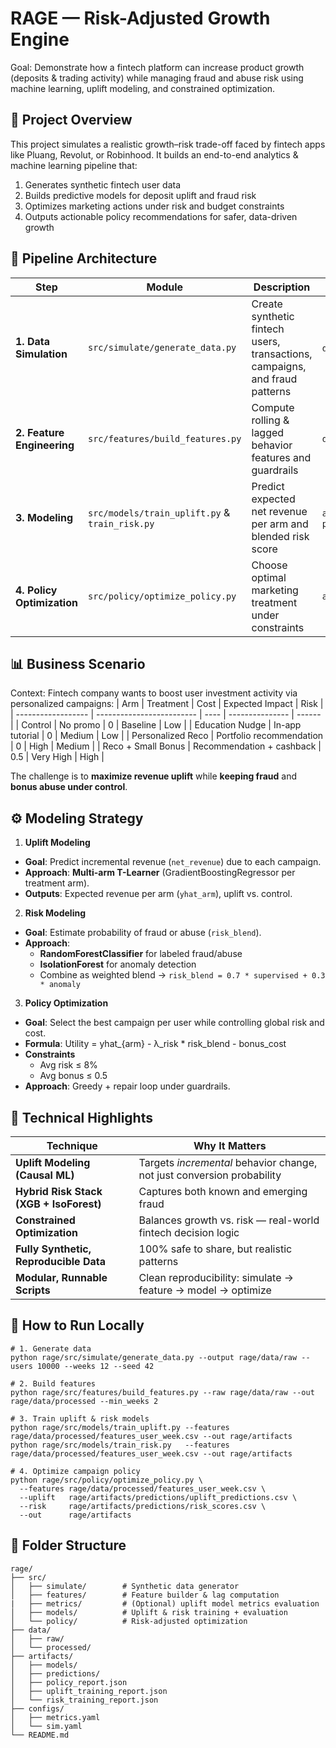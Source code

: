 # RAGE — Risk-Adjusted Growth Engine

Goal: Demonstrate how a fintech platform can increase product growth (deposits & trading activity) while managing fraud and abuse risk using machine learning, uplift modeling, and constrained optimization.

## 🚀 Project Overview

This project simulates a realistic growth–risk trade-off faced by fintech apps like Pluang, Revolut, or Robinhood.
It builds an end-to-end analytics & machine learning pipeline that:

1. Generates synthetic fintech user data
2. Builds predictive models for deposit uplift and fraud risk
3. Optimizes marketing actions under risk and budget constraints
4. Outputs actionable policy recommendations for safer, data-driven growth

## 🧩 Pipeline Architecture

| Step                       | Module                                         | Description                                                                 | Deliverables                                  |
| -------------------------- | ---------------------------------------------- | --------------------------------------------------------------------------- | --------------------------------------------- |
| **1. Data Simulation**     | `src/simulate/generate_data.py`                | Create synthetic fintech users, transactions, campaigns, and fraud patterns | `data/raw/` CSVs                              |
| **2. Feature Engineering** | `src/features/build_features.py`               | Compute rolling & lagged behavior features and guardrails                   | `data/processed/features_user_week.csv`       |
| **3. Modeling**            | `src/models/train_uplift.py` & `train_risk.py` | Predict expected net revenue per arm and blended risk score                 | `artifacts/models/*.pkl`, `predictions/*.csv` |
| **4. Policy Optimization** | `src/policy/optimize_policy.py`                | Choose optimal marketing treatment under constraints                        | `artifacts/policy_report.json`                |

## 📊 Business Scenario

Context:
Fintech company wants to boost user investment activity via personalized campaigns:
| Arm | Treatment | Cost | Expected Impact | Risk |
| ------------------ | ------------------------- | ---- | --------------- | ------ |
| Control | No promo | 0 | Baseline | Low |
| Education Nudge | In-app tutorial | 0 | Medium | Low |
| Personalized Reco | Portfolio recommendation | 0 | High | Medium |
| Reco + Small Bonus | Recommendation + cashback | 0.5 | Very High | High |

The challenge is to **maximize revenue uplift** while **keeping fraud** and **bonus abuse under control**.

## ⚙️ Modeling Strategy

1. **Uplift Modeling**

- **Goal**: Predict incremental revenue (`net_revenue`) due to each campaign.
- **Approach**: **Multi-arm T-Learner** (GradientBoostingRegressor per treatment arm).
- **Outputs**: Expected revenue per arm (`yhat_arm`), uplift vs. control.

2. **Risk Modeling**

- **Goal**: Estimate probability of fraud or abuse (`risk_blend`).
- **Approach**:
  - **RandomForestClassifier** for labeled fraud/abuse
  - **IsolationForest** for anomaly detection
  - Combine as weighted blend → `risk_blend = 0.7 * supervised + 0.3 * anomaly`

3. **Policy Optimization**

- **Goal**: Select the best campaign per user while controlling global risk and cost.
- **Formula**: Utility = yhat\_{arm} - λ_risk \* risk_blend - bonus_cost
- **Constraints**
  - Avg risk ≤ 8%
  - Avg bonus ≤ 0.5
- **Approach**: Greedy + repair loop under guardrails.

## 🧠 Technical Highlights

| Technique                               | Why It Matters                                                         |
| --------------------------------------- | ---------------------------------------------------------------------- |
| **Uplift Modeling (Causal ML)**         | Targets _incremental_ behavior change, not just conversion probability |
| **Hybrid Risk Stack (XGB + IsoForest)** | Captures both known and emerging fraud                                 |
| **Constrained Optimization**            | Balances growth vs. risk — real-world fintech decision logic           |
| **Fully Synthetic, Reproducible Data**  | 100% safe to share, but realistic patterns                             |
| **Modular, Runnable Scripts**           | Clean reproducibility: simulate → feature → model → optimize           |

## 🧰 How to Run Locally

```
# 1. Generate data
python rage/src/simulate/generate_data.py --output rage/data/raw --users 10000 --weeks 12 --seed 42

# 2. Build features
python rage/src/features/build_features.py --raw rage/data/raw --out rage/data/processed --min_weeks 2

# 3. Train uplift & risk models
python rage/src/models/train_uplift.py --features rage/data/processed/features_user_week.csv --out rage/artifacts
python rage/src/models/train_risk.py   --features rage/data/processed/features_user_week.csv --out rage/artifacts

# 4. Optimize campaign policy
python rage/src/policy/optimize_policy.py \
  --features rage/data/processed/features_user_week.csv \
  --uplift   rage/artifacts/predictions/uplift_predictions.csv \
  --risk     rage/artifacts/predictions/risk_scores.csv \
  --out      rage/artifacts
```

## 📁 Folder Structure

```
rage/
├── src/
│   ├── simulate/        # Synthetic data generator
│   ├── features/        # Feature builder & lag computation
|   ├── metrics/         # (Optional) uplift model metrics evaluation
│   ├── models/          # Uplift & risk training + evaluation
│   └── policy/          # Risk-adjusted optimization
├── data/
│   ├── raw/
│   └── processed/
├── artifacts/
│   ├── models/
│   ├── predictions/
│   ├── policy_report.json
│   ├── uplift_training_report.json
│   └── risk_training_report.json
├── configs/
│   ├── metrics.yaml
│   └── sim.yaml
└── README.md

```
